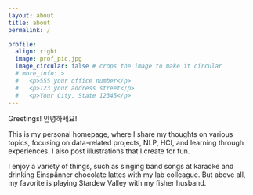 ```yaml
---
layout: about
title: about
permalink: /

profile:
  align: right
  image: prof_pic.jpg
  image_circular: false # crops the image to make it circular
  # more_info: >
  #   <p>555 your office number</p>
  #   <p>123 your address street</p>
  #   <p>Your City, State 12345</p>
---
```


Greetings! 안녕하세요!

This is my personal homepage, where I share my thoughts on various topics, focusing on data-related projects, NLP, HCI, and learning through experiences. I also post illustrations that I create for fun.

I enjoy a variety of things, such as singing band songs at karaoke and drinking Einspänner chocolate lattes with my lab colleague. But above all, my favorite is playing Stardew Valley with my fisher husband.
